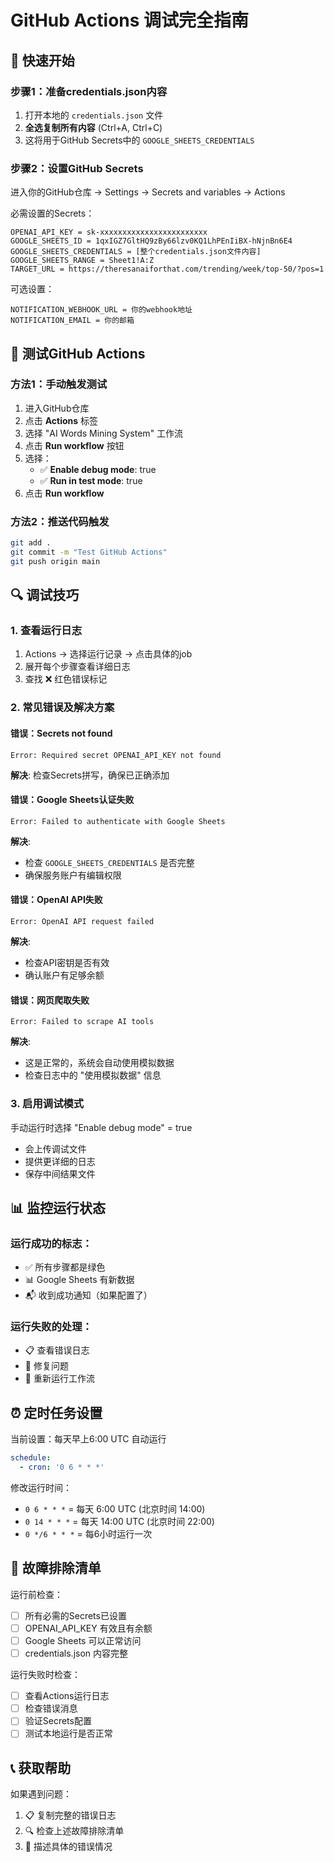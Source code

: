 # GitHub Actions 调试完全指南

## 🚀 快速开始

### 步骤1：准备credentials.json内容
1. 打开本地的 `credentials.json` 文件
2. **全选复制所有内容** (Ctrl+A, Ctrl+C)
3. 这将用于GitHub Secrets中的 `GOOGLE_SHEETS_CREDENTIALS`

### 步骤2：设置GitHub Secrets
进入你的GitHub仓库 → Settings → Secrets and variables → Actions

必需设置的Secrets：
```
OPENAI_API_KEY = sk-xxxxxxxxxxxxxxxxxxxxxxxx
GOOGLE_SHEETS_ID = 1qxIGZ7GltHQ9zBy66lzv0KQ1LhPEnIiBX-hNjnBn6E4
GOOGLE_SHEETS_CREDENTIALS = [整个credentials.json文件内容]
GOOGLE_SHEETS_RANGE = Sheet1!A:Z
TARGET_URL = https://theresanaiforthat.com/trending/week/top-50/?pos=1
```

可选设置：
```
NOTIFICATION_WEBHOOK_URL = 你的webhook地址
NOTIFICATION_EMAIL = 你的邮箱
```

## 🧪 测试GitHub Actions

### 方法1：手动触发测试
1. 进入GitHub仓库
2. 点击 **Actions** 标签
3. 选择 "AI Words Mining System" 工作流
4. 点击 **Run workflow** 按钮
5. 选择：
   - ✅ **Enable debug mode**: true
   - ✅ **Run in test mode**: true
6. 点击 **Run workflow**

### 方法2：推送代码触发
```bash
git add .
git commit -m "Test GitHub Actions"
git push origin main
```

## 🔍 调试技巧

### 1. 查看运行日志
1. Actions → 选择运行记录 → 点击具体的job
2. 展开每个步骤查看详细日志
3. 查找 ❌ 红色错误标记

### 2. 常见错误及解决方案

#### 错误：Secrets not found
```
Error: Required secret OPENAI_API_KEY not found
```
**解决**: 检查Secrets拼写，确保已正确添加

#### 错误：Google Sheets认证失败
```
Error: Failed to authenticate with Google Sheets
```
**解决**: 
- 检查 `GOOGLE_SHEETS_CREDENTIALS` 是否完整
- 确保服务账户有编辑权限

#### 错误：OpenAI API失败
```
Error: OpenAI API request failed
```
**解决**:
- 检查API密钥是否有效
- 确认账户有足够余额

#### 错误：网页爬取失败
```
Error: Failed to scrape AI tools
```
**解决**:
- 这是正常的，系统会自动使用模拟数据
- 检查日志中的 "使用模拟数据" 信息

### 3. 启用调试模式
手动运行时选择 "Enable debug mode" = true
- 会上传调试文件
- 提供更详细的日志
- 保存中间结果文件

## 📊 监控运行状态

### 运行成功的标志：
- ✅ 所有步骤都是绿色
- 📊 Google Sheets 有新数据
- 📬 收到成功通知（如果配置了）

### 运行失败的处理：
- 📋 查看错误日志
- 🔧 修复问题
- 🔄 重新运行工作流

## ⏰ 定时任务设置

当前设置：每天早上6:00 UTC 自动运行
```yaml
schedule:
  - cron: '0 6 * * *'
```

修改运行时间：
- `0 6 * * *` = 每天 6:00 UTC (北京时间 14:00)
- `0 14 * * *` = 每天 14:00 UTC (北京时间 22:00)
- `0 */6 * * *` = 每6小时运行一次

## 🎯 故障排除清单

运行前检查：
- [ ] 所有必需的Secrets已设置
- [ ] OPENAI_API_KEY 有效且有余额
- [ ] Google Sheets 可以正常访问
- [ ] credentials.json 内容完整

运行失败时检查：
- [ ] 查看Actions运行日志
- [ ] 检查错误消息
- [ ] 验证Secrets配置
- [ ] 测试本地运行是否正常

## 📞 获取帮助

如果遇到问题：
1. 📋 复制完整的错误日志
2. 🔍 检查上述故障排除清单
3. 💬 描述具体的错误情况 
